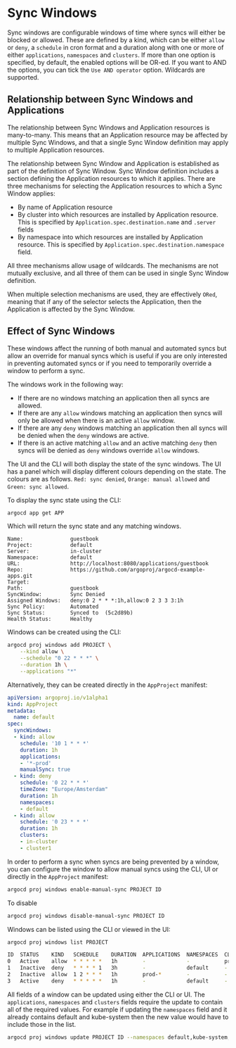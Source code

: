 # Sync Windows

Sync windows are configurable windows of time where syncs will either be blocked or allowed. These are defined
by a kind, which can be either `allow` or `deny`, a `schedule` in cron format and a duration along with one or 
more of either `applications`, `namespaces` and `clusters`. If more than one option is specified, by default, the enabled options will 
be OR-ed. If you want to AND the options, you can tick the `Use AND operator` option.
Wildcards are supported. 

## Relationship between Sync Windows and Applications

The relationship between Sync Windows and Application resources is many-to-many. This means that an Application resource
may be affected by multiple Sync Windows, and that a single Sync Window definition may apply to multiple Application
resources. 

The relationship between Sync Window and Application is established as part of the definition of Sync Window.
Sync Window definition includes a section defining the Application resources to which it applies. There
are three mechanisms for selecting the Application resources to which a Sync Window applies:

- By name of Application resource
- By cluster into which resources are installed by Application resource. This is specified by `Application.spec.destination.name` and `.server` fields
- By namespace into which resources are installed by Application resource. This is specified by `Application.spec.destination.namespace` field.

All three mechanisms allow usage of wildcards. The mechanisms are not mutually exclusive, and all three of them can be used in single
Sync Window definition. 

When multiple selection mechanisms are used, they are effectively `ORed`, meaning that if any of the selector selects the Application,
then the Application is affected by the Sync Window.

## Effect of Sync Windows

These windows affect the running of both manual and automated syncs but allow an override 
for manual syncs which is useful if you are only interested in preventing automated syncs or if you need to temporarily 
override a window to perform a sync.

The windows work in the following way:

- If there are no windows matching an application then all syncs are allowed.
- If there are any `allow` windows matching an application then syncs will only be allowed when there is an active `allow` window.
- If there are any `deny` windows matching an application then all syncs will be denied when the `deny` windows are active.
- If there is an active matching `allow` and an active matching `deny` then syncs will be denied as `deny` windows override `allow` windows.

The UI and the CLI will both display the state of the sync windows. The UI has a panel which will display different colours depending
on the state. The colours are as follows. `Red: sync denied`, `Orange: manual allowed` and `Green: sync allowed`.

To display the sync state using the CLI:

```bash
argocd app get APP
```

Which will return the sync state and any matching windows.

```
Name:               guestbook
Project:            default
Server:             in-cluster
Namespace:          default
URL:                http://localhost:8080/applications/guestbook
Repo:               https://github.com/argoproj/argocd-example-apps.git
Target:
Path:               guestbook
SyncWindow:         Sync Denied
Assigned Windows:   deny:0 2 * * *:1h,allow:0 2 3 3 3:1h
Sync Policy:        Automated
Sync Status:        Synced to  (5c2d89b)
Health Status:      Healthy
```

Windows can be created using the CLI:

```bash
argocd proj windows add PROJECT \
    --kind allow \
    --schedule "0 22 * * *" \
    --duration 1h \
    --applications "*"
```

Alternatively, they can be created directly in the `AppProject` manifest:
 
```yaml
apiVersion: argoproj.io/v1alpha1
kind: AppProject
metadata:
  name: default
spec:
  syncWindows:
  - kind: allow
    schedule: '10 1 * * *'
    duration: 1h
    applications:
    - '*-prod'
    manualSync: true
  - kind: deny
    schedule: '0 22 * * *'
    timeZone: "Europe/Amsterdam"
    duration: 1h
    namespaces:
    - default
  - kind: allow
    schedule: '0 23 * * *'
    duration: 1h
    clusters:
    - in-cluster
    - cluster1
```

In order to perform a sync when syncs are being prevented by a window, you can configure the window to allow manual syncs
using the CLI, UI or directly in the `AppProject` manifest:

```bash
argocd proj windows enable-manual-sync PROJECT ID
```

To disable

```bash
argocd proj windows disable-manual-sync PROJECT ID
```

Windows can be listed using the CLI or viewed in the UI:

```bash
argocd proj windows list PROJECT
```

```bash
ID  STATUS    KIND   SCHEDULE    DURATION  APPLICATIONS  NAMESPACES  CLUSTERS  MANUALSYNC
0   Active    allow  * * * * *   1h        -             -           prod1     Disabled
1   Inactive  deny   * * * * 1   3h        -             default     -         Disabled
2   Inactive  allow  1 2 * * *   1h        prod-*        -           -         Enabled
3   Active    deny   * * * * *   1h        -             default     -         Disabled
```

All fields of a window can be updated using either the CLI or UI. The `applications`, `namespaces` and `clusters` fields
require the update to contain all of the required values. For example if updating the `namespaces` field and it already
contains default and kube-system then the new value would have to include those in the list. 

```bash
argocd proj windows update PROJECT ID --namespaces default,kube-system,prod1
```
